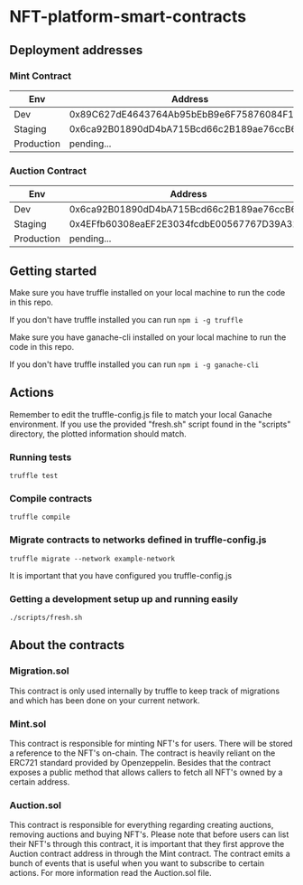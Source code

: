 # NFT-platform-smart-contracts

## Deployment addresses

### Mint Contract

| Env        | Address                                    |
| ---------- | ------------------------------------------ |
| Dev        | 0x89C627dE4643764Ab95bEbB9e6F75876084F1c10 |
| Staging    | 0x6ca92B01890dD4bA715Bcd66c2B189ae76ccB62e |
| Production | pending...                                 |

### Auction Contract

| Env        | Address                                    |
| ---------- | ------------------------------------------ |
| Dev        | 0x6ca92B01890dD4bA715Bcd66c2B189ae76ccB62e |
| Staging    | 0x4EFfb60308eaEF2E3034fcdbE00567767D39A318 |
| Production | pending...                                 |

## Getting started

Make sure you have truffle installed on your local machine to run the code in this repo.

If you don't have truffle installed you can run `npm i -g truffle`

Make sure you have ganache-cli installed on your local machine to run the code in this repo.

If you don't have truffle installed you can run `npm i -g ganache-cli`


## Actions

Remember to edit the truffle-config.js file to match your local Ganache environment. If you use the provided "fresh.sh" script found in the "scripts" directory, the plotted information should match.

### Running tests

`truffle test`

### Compile contracts

`truffle compile`

### Migrate contracts to networks defined in truffle-config.js

`truffle migrate --network example-network`

It is important that you have configured you truffle-config.js

### Getting a development setup up and running easily

`./scripts/fresh.sh`

## About the contracts

### Migration.sol

This contract is only used internally by truffle to keep track of migrations and which has been done on your current network.

### Mint.sol

This contract is responsible for minting NFT's for users. There will be stored a reference to the NFT's on-chain. The contract is heavily reliant on the ERC721 standard provided by Openzeppelin. Besides that the contract exposes a public method that allows callers to fetch all NFT's owned by a certain address.

### Auction.sol

This contract is responsible for everything regarding creating auctions, removing auctions and buying NFT's. Please note that before users can list their NFT's through this contract, it is important that they first approve the Auction contract address in through the Mint contract. The contract emits a bunch of events that is useful when you want to subscribe to certain actions. For more information read the Auction.sol file.
